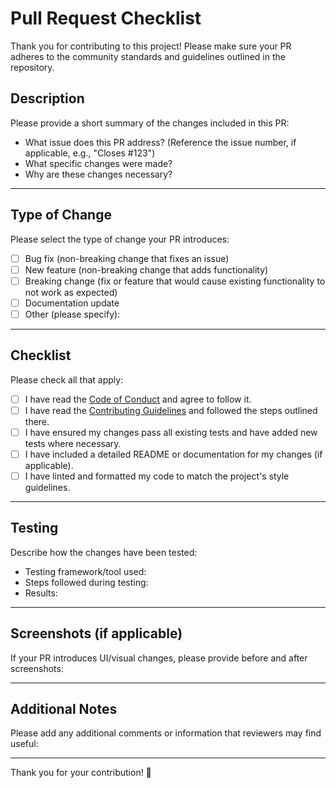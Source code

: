 # Pull Request Checklist

Thank you for contributing to this project! Please make sure your PR adheres to the community standards and guidelines outlined in the repository.

## Description
Please provide a short summary of the changes included in this PR:
- What issue does this PR address? (Reference the issue number, if applicable, e.g., "Closes #123")
- What specific changes were made?
- Why are these changes necessary?

---

## Type of Change
Please select the type of change your PR introduces:
- [ ] Bug fix (non-breaking change that fixes an issue)
- [ ] New feature (non-breaking change that adds functionality)
- [ ] Breaking change (fix or feature that would cause existing functionality to not work as expected)
- [ ] Documentation update
- [ ] Other (please specify):

---

## Checklist
Please check all that apply:
- [ ] I have read the [Code of Conduct](CODE_OF_CONDUCT.md) and agree to follow it.
- [ ] I have read the [Contributing Guidelines](CONTRIBUTING.md) and followed the steps outlined there.
- [ ] I have ensured my changes pass all existing tests and have added new tests where necessary.
- [ ] I have included a detailed README or documentation for my changes (if applicable).
- [ ] I have linted and formatted my code to match the project's style guidelines.

---

## Testing
Describe how the changes have been tested:
- Testing framework/tool used:
- Steps followed during testing:
- Results:

---

## Screenshots (if applicable)
If your PR introduces UI/visual changes, please provide before and after screenshots:

---

## Additional Notes
Please add any additional comments or information that reviewers may find useful:

---

Thank you for your contribution! 🚀
